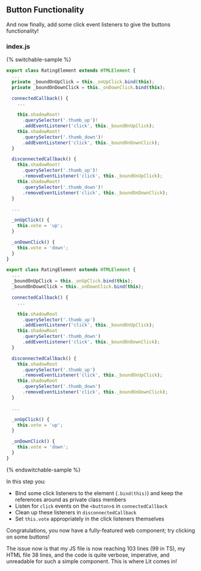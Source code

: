 ## Button Functionality

And now finally, add some click event listeners to give the buttons functionality!

### index.js

{% switchable-sample %}

```ts
export class RatingElement extends HTMLElement {
  ...
  private _boundOnUpClick = this._onUpClick.bind(this);
  private _boundOnDownClick = this._onDownClick.bind(this);

  connectedCallback() {
    ...

    this.shadowRoot!
      .querySelector('.thumb_up')!
      .addEventListener('click', this._boundOnUpClick);
    this.shadowRoot!
      .querySelector('.thumb_down')!
      .addEventListener('click', this._boundOnDownClick);
  }

  disconnectedCallback() {
    this.shadowRoot!
      .querySelector('.thumb_up')!
      .removeEventListener('click', this._boundOnUpClick);
    this.shadowRoot!
      .querySelector('.thumb_down')!
      .removeEventListener('click', this._boundOnDownClick);
  }

  ...

  _onUpClick() {
    this.vote = 'up';
  }

  _onDownClick() {
    this.vote = 'down';
  }
}
```

```js
export class RatingElement extends HTMLElement {
  ...
  _boundOnUpClick = this._onUpClick.bind(this);
  _boundOnDownClick = this._onDownClick.bind(this);

  connectedCallback() {
    ...

    this.shadowRoot
      .querySelector('.thumb_up')
      .addEventListener('click', this._boundOnUpClick);
    this.shadowRoot
      .querySelector('.thumb_down')
      .addEventListener('click', this._boundOnDownClick);
  }

  disconnectedCallback() {
    this.shadowRoot
      .querySelector('.thumb_up')
      .removeEventListener('click', this._boundOnUpClick);
    this.shadowRoot
      .querySelector('.thumb_down')
      .removeEventListener('click', this._boundOnDownClick);
  }

  ...

  _onUpClick() {
    this.vote = 'up';
  }

  _onDownClick() {
    this.vote = 'down';
  }
}
```

{% endswitchable-sample %}

In this step you:

* Bind some click listeners to the element (`.bind(this)`) and keep the references around as private class members
* Listen for `click` events on the `<button>`s in `connectedCallback`
* Clean up these listeners in `disconnectedCallback`
* Set `this.vote` appropriately in the click listeners themselves

Congratulations, you now have a fully-featured web component; try clicking on some buttons!

The issue now is that my JS file is now reaching 103 lines (99 in TS), my HTML file 38 lines, and the code is quite verbose, imperative, and unreadable for such a simple component. This is where Lit comes in!
